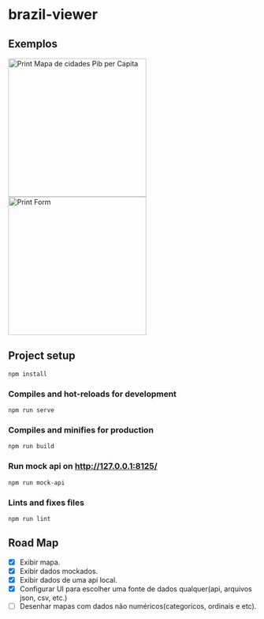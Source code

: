 # brazil-viewer

## Exemplos
<span>
<img src="https://github.com/pliniocampinas/map-brazil/blob/main/prints-demo/page0.png" alt="Print Mapa de cidades Pib per Capita" style="width:280px;"/>
</span>
<span>
<img src="https://github.com/pliniocampinas/map-brazil/blob/main/prints-demo/page1.png" alt="Print Form" style="width:280px;"/>
</span>

## Project setup
```
npm install
```

### Compiles and hot-reloads for development
```
npm run serve
```

### Compiles and minifies for production
```
npm run build
```

### Run mock api on http://127.0.0.1:8125/
```
npm run mock-api
```

### Lints and fixes files
```
npm run lint
```

## Road Map


- [x] Exibir mapa. 
- [x] Exibir dados mockados. 
- [x] Exibir dados de uma api local. 
- [x] Configurar UI para escolher uma fonte de dados qualquer(api, arquivos json, csv, etc.)
- [ ] Desenhar mapas com dados não numéricos(categoricos, ordinais e etc).

